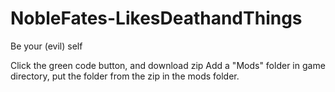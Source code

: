 # NobleFates-LikesDeathandThings
Be your (evil) self

Click the green code button, and download zip
Add a "Mods" folder in game directory, put the folder from the zip in the mods folder.
